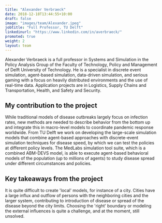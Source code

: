 ```yaml
---
title: "Alexander Verbraeck"
date: 2018-12-18T13:44:55+10:00
draft: false
image: "images/team/Alexander.jpeg"
jobtitle: "Full Professor, TU Delft"
linkedinurl: "https://www.linkedin.com/in/averbraeck/"
promoted: true
weight: 2
layout: team
---
```


Alexander Verbraeck is a full professor in Systems and Simulation in the Policy Analysis Group of the Faculty of
Technology, Policy and Management of Delft University of Technology. He is a specialist in discrete event simulation,
agent-based simulation, data-driven simulation, and serious gaming with a focus on heavily distributed environments and
the use of real-time data. Application projects are in Logistics, Supply Chains and Transportation, Health, and Safety
and Security.

## My contribution to the project

While traditional models of disease outbreaks largely focus on infection rates, new methods are needed to describe
behavior from the bottom up and integrate this in macro-level models to coordinate pandemic response worldwide. From TU
Delft we work on developing the large-scale simulation models that combine agent-based approaches with discrete-event
simulation techniques for disease speed, by which we can test the policies at different policy levels. The MedLabs
simulation tool suite, which is a combined ABM-DEVS model, is able to execute agent-based behavioral models of the
population (up to millions of agents) to study disease spread under different circumstances and policies.

## Key takeaways from the project

It is quite difficult to create 'local' models, for instance of a city. Cities have a large influx and outflow of
persons with the neighboring cities and the larger system, contributing to introduction of disease or spread of the
disease beyond the city limits. Choosing the 'right' boundary or modeling the external influences is quite a challenge,
and at the moment, still unsolved.